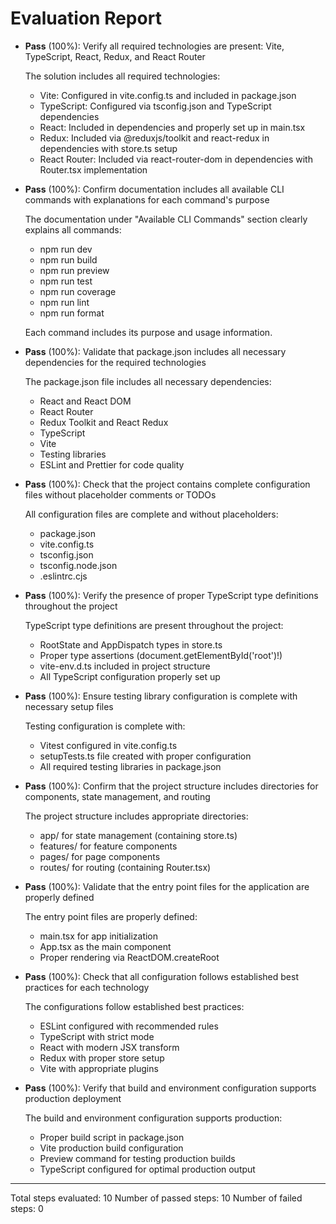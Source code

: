 # Evaluation Report

- **Pass** (100%): Verify all required technologies are present: Vite, TypeScript, React, Redux, and React Router
  
  The solution includes all required technologies:
  - Vite: Configured in vite.config.ts and included in package.json
  - TypeScript: Configured via tsconfig.json and TypeScript dependencies
  - React: Included in dependencies and properly set up in main.tsx
  - Redux: Included via @reduxjs/toolkit and react-redux in dependencies with store.ts setup
  - React Router: Included via react-router-dom in dependencies with Router.tsx implementation

- **Pass** (100%): Confirm documentation includes all available CLI commands with explanations for each command's purpose
  
  The documentation under "Available CLI Commands" section clearly explains all commands:
  - npm run dev
  - npm run build
  - npm run preview
  - npm run test
  - npm run coverage
  - npm run lint
  - npm run format
  
  Each command includes its purpose and usage information.

- **Pass** (100%): Validate that package.json includes all necessary dependencies for the required technologies
  
  The package.json file includes all necessary dependencies:
  - React and React DOM
  - React Router
  - Redux Toolkit and React Redux
  - TypeScript
  - Vite
  - Testing libraries
  - ESLint and Prettier for code quality

- **Pass** (100%): Check that the project contains complete configuration files without placeholder comments or TODOs
  
  All configuration files are complete and without placeholders:
  - package.json
  - vite.config.ts
  - tsconfig.json
  - tsconfig.node.json
  - .eslintrc.cjs

- **Pass** (100%): Verify the presence of proper TypeScript type definitions throughout the project
  
  TypeScript type definitions are present throughout the project:
  - RootState and AppDispatch types in store.ts
  - Proper type assertions (document.getElementById('root')!)
  - vite-env.d.ts included in project structure
  - All TypeScript configuration properly set up

- **Pass** (100%): Ensure testing library configuration is complete with necessary setup files
  
  Testing configuration is complete with:
  - Vitest configured in vite.config.ts
  - setupTests.ts file created with proper configuration
  - All required testing libraries in package.json

- **Pass** (100%): Confirm that the project structure includes directories for components, state management, and routing
  
  The project structure includes appropriate directories:
  - app/ for state management (containing store.ts)
  - features/ for feature components
  - pages/ for page components
  - routes/ for routing (containing Router.tsx)

- **Pass** (100%): Validate that the entry point files for the application are properly defined
  
  The entry point files are properly defined:
  - main.tsx for app initialization
  - App.tsx as the main component
  - Proper rendering via ReactDOM.createRoot

- **Pass** (100%): Check that all configuration follows established best practices for each technology
  
  The configurations follow established best practices:
  - ESLint configured with recommended rules
  - TypeScript with strict mode
  - React with modern JSX transform
  - Redux with proper store setup
  - Vite with appropriate plugins

- **Pass** (100%): Verify that build and environment configuration supports production deployment
  
  The build and environment configuration supports production:
  - Proper build script in package.json
  - Vite production build configuration
  - Preview command for testing production builds
  - TypeScript configured for optimal production output

---

Total steps evaluated: 10
Number of passed steps: 10
Number of failed steps: 0